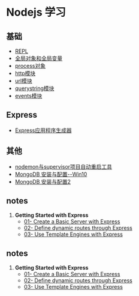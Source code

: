 # Nodejs 学习

## 基础
* [REPL](docs/basic/REPL.md)
* [全局对象和全局变量](docs/basic/全局对象和全局变量.md)
* [process对象](docs/basic/process对象.md)
* [http模块](docs/basic/http模块.md)
* [url模块](docs/basic/url模块.md)
* [querystring模块](docs/basic/querystring模块.md)
* [events模块](docs/basic/events模块.md)

## Express
* [Express应用程序生成器](docs/express/Express应用程序生成器.md)

## 其他
* [nodemon与supervisor项目自动重启工具](docs/basic/nodemon与supervisor项目自动重启工具.md)
* [MongoDB 安装与配置--Win10](http://blog.csdn.net/yule_czh/article/details/78942448)
* [MongoDB 安装与配置2](https://www.cnblogs.com/wuzhiyuan/p/7986724.html)

## notes
1. **Getting Started with Express**
    * [01- Create a Basic Server with Express](notes/Getting-Started-with-Express/01-Create-a-Basic-Server-with-Express/index.js)
    * [02- Define dynamic routes through Express](notes/Getting-Started-with-Express/02-Define-dynamic-routes-through-Express/index.js)
    * [03- Use Template Engines with Express](notes/Getting-Started-with-Express/03-Use-Template-Engines-with-Express/index.js)



## notes
1. **Getting Started with Express**
    * [01- Create a Basic Server with Express](notes/Getting-Started-with-Express/01-Create-a-Basic-Server-with-Express/index.js)
    * [02- Define dynamic routes through Express](notes/Getting-Started-with-Express/02-Define-dynamic-routes-through-Express/index.js)
    * [03- Use Template Engines with Express](notes/Getting-Started-with-Express/03-Use-Template-Engines-with-Express/index.js)



